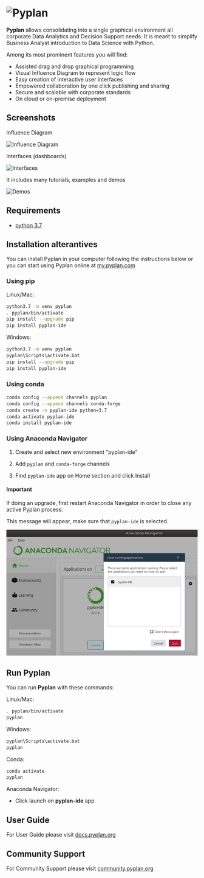 # ![Pyplan](docs/assets/img/logo.png)

**Pyplan** allows consolidating into a single graphical environment all
corporate Data Analytics and Decision Support needs. It is meant to
simplify Business Analyst introduction to Data Science with Python.

Among its most prominent features you will find:

- Assisted drag and drop graphical programming
- Visual Influence Diagram to represent logic flow
- Easy creation of interactive user interfaces
- Empowered collaboration by one click publishing and sharing
- Secure and scalable with corporate standards
- On cloud or on-premise deployment

## Screenshots

Influence Diagram

![Influence Diagram](docs/assets/img/diagram.png)

Interfaces (dashboards)

![Interfaces](docs/assets/img/interface.png)

It includes many tutorials, examples and demos

![Demos](docs/assets/img/demos.png)

## Requirements

- [python 3.7](https://www.python.org/downloads/release/python-375/)

## Installation alterantives

You can install Pyplan in your computer following the instructions below or you can start using Pyplan online at [my.pyplan.com](https://my.pyplan.com)

### Using **pip**

Linux/Mac:

```bash
python3.7 -m venv pyplan
. pyplan/bin/activate
pip install --upgrade pip
pip install pyplan-ide
```

Windows:

```bash
python3.7 -m venv pyplan
pyplan\Scripts\activate.bat
pip install --upgrade pip
pip install pyplan-ide
```

### Using **conda**

```bash
conda config --append channels pyplan
conda config --append channels conda-forge
conda create -n pyplan-ide python=3.7
conda activate pyplan-ide
conda install pyplan-ide
```

### Using **Anaconda Navigator**

1. Create and select new environment "pyplan-ide"

2. Add `pyplan` and `conda-forge` channels

3. Find `pyplan-ide` app on Home section and click Install

#### Important

If doing an upgrade, first restart Anaconda Navigator in order to close any active Pyplan process.

This message will appear, make sure that `pyplan-ide` is selected.

![Restart Anaconda Navigator](docs/assets/img/restart-anaconda-navigator.png)

## Run Pyplan

You can run **Pyplan** with these commands:

Linux/Mac:

```bash
. pyplan/bin/activate
pyplan
```

Windows:

```bash
pyplan\Scripts\activate.bat
pyplan
```

Conda:

```bash
conda activate
pyplan
```

Anaconda Navigator:

- Click launch on **pyplan-ide** app

## User Guide

For User Guide please visit [docs.pyplan.org](http://docs.pyplan.org)

## Community Support

For Community Support please visit [community.pyplan.org](http://community.pyplan.org)
